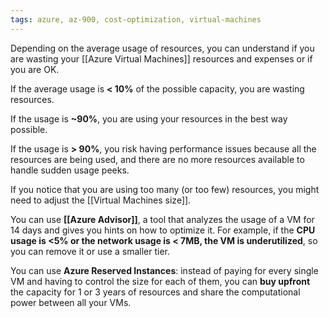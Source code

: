 ```yaml
---
tags: azure, az-900, cost-optimization, virtual-machines
---
```


Depending on the average usage of resources, you can understand if you are wasting your [[Azure Virtual Machines]] resources and expenses or if you are OK.

If the average usage is **< 10%** of the possible capacity, you are wasting resources.

If the usage is **~90%**, you are using your resources in the best way possible.

If the usage is **> 90%**, you risk having performance issues because all the resources are being used, and there are no more resources available to handle sudden usage peeks.

If you notice that you are using too many (or too few) resources, you might need to adjust the [[Virtual Machines size]].

You can use **[[Azure Advisor]]**, a tool that analyzes the usage of a VM for 14 days and gives you hints on how to optimize it. For example, if the **CPU usage is <5% or the network usage is < 7MB, the VM is underutilized**, so you can remove it or use a smaller tier.

You can use **Azure Reserved Instances**: instead of paying for every single VM and having to control the size for each of them, you can **buy upfront** the capacity for 1 or 3 years of resources and share the computational power between all your VMs.

